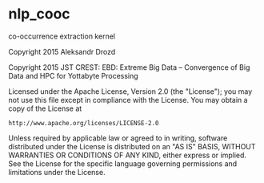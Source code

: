 # nlp_cooc
co-occurrence extraction kernel


Copyright 2015 Aleksandr Drozd

Copyright 2015 JST CREST: EBD: Extreme Big Data – Convergence of Big Data and HPC for Yottabyte Processing

Licensed under the Apache License, Version 2.0 (the "License");
you may not use this file except in compliance with the License.
You may obtain a copy of the License at

    http://www.apache.org/licenses/LICENSE-2.0

Unless required by applicable law or agreed to in writing, software
distributed under the License is distributed on an "AS IS" BASIS,
WITHOUT WARRANTIES OR CONDITIONS OF ANY KIND, either express or implied.
See the License for the specific language governing permissions and
limitations under the License.

